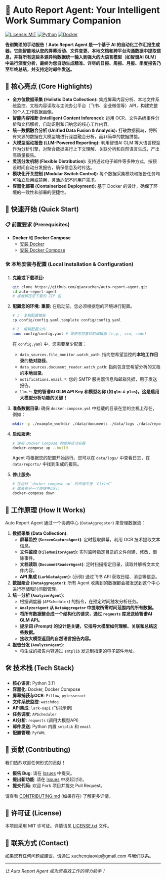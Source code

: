 # 🤖 Auto Report Agent: Your Intelligent Work Summary Companion


[![License: MIT](https://img.shields.io/badge/License-MIT-yellow.svg)](https://opensource.org/licenses/MIT)
[![Python](https://img.shields.io/badge/Python-3.11-blue)](https://www.python.org/)
[![Docker](https://img.shields.io/badge/Docker-Containerized-blue)](https://www.docker.com/)

**告别繁琐的手动报告！Auto Report Agent 是一个基于 AI 的自动化工作汇报生成器。它能智能地从您的屏幕活动、文件变更、本地文档和跨平台沟通数据中提取信息，并将所有这些多源异构数据统一输入到强大的大语言模型（如智谱AI GLM）中进行深度分析，最终为您自动生成精准、详尽的日报、周报、月报、季度报告乃至年终总结，并支持定时邮件发送。**

## 🌟 核心亮点 (Core Highlights)

*   **全方位数据采集 (Holistic Data Collection):** 集成屏幕内容分析、本地文件系统监控、文档内容读取与主流办公平台（飞书、企业微信等）API，构建完整的个人工作数据画像。
*   **智能内容推断 (Intelligent Content Inference):** 运用 OCR、文件系统事件分析和文档解析，自动识别和归纳您的核心工作内容。
*   **统一数据融合分析 (Unified Data Fusion & Analysis):** 打破数据孤岛，将所有来源的数据在大模型端进行深度融合分析，而非简单的数据拼接。
*   **大模型驱动报告 (LLM-Powered Reporting):** 利用智谱AI GLM 等大语言模型作为分析引擎，对聚合数据进行上下文理解、关联分析和自然语言生成，产出高质量报告。
*   **灵活分发机制 (Flexible Distribution):** 支持通过电子邮件等多种方式，按预设时间自动分发报告，确保信息及时传达。
*   **模块化开关控制 (Modular Switch Control):** 每个数据采集模块和报告任务均可独立启用或禁用，灵活适配不同用户需求。
*   **容器化部署 (Containerized Deployment):** 基于 Docker 的设计，确保了环境的一致性和部署的便捷性。

## 🚀 快速开始 (Quick Start)

### 📋 前置要求 (Prerequisites)

*   **Docker** 和 **Docker Compose**
    *   [安装 Docker](https://docs.docker.com/get-docker/)
    *   [安装 Docker Compose](https://docs.docker.com/compose/install/)

### 🛠️ 本地安装与配置 (Local Installation & Configuration)

1.  **克隆或下载项目:**
    ```bash
    git clone https://github.com/qiaoxuchen/auto-report-agent.git
    cd auto-report-agent
    # 或者解压您下载的 ZIP 包
    ```

2.  **配置您的环境:**
    **重要:** 在启动前，您必须根据您的环境进行配置。
    ```bash
    # 1. 复制配置模板
    cp config/config.yaml.template config/config.yaml

    # 2. 编辑配置文件
    nano config/config.yaml # 或使用您喜欢的编辑器 (e.g., vim, code)
    ```
    在 `config.yaml` 中，您需要至少配置：
    *   `data_sources.file_monitor.watch_path`: 指向您希望监控的**本地工作目录**的**绝对路径**。
    *   `data_sources.document_reader.watch_path`: 指向包含您希望分析的文档的**本地目录**。
    *   `notifications.email.*`: 您的 SMTP 服务器信息和邮箱凭据，用于发送报告。
    *   `llm.*`: **您的智谱AI GLM API Key 和模型名称 (如 `glm-4-plus`)。这是启用大模型分析功能的关键！**

3.  **准备数据目录:**
    确保 `docker-compose.yml` 中挂载的目录在您的主机上存在，例如：
    ```bash
    mkdir -p ./example_workdir ./data/documents ./data/logs ./data/reports ./data/screenshots ./data/file_logs
    ```

4.  **启动服务:**
    ```bash
    # 使用 Docker Compose 构建并启动容器
    docker-compose up --build
    ```
    Agent 将根据您的配置开始运行。您可以在 `data/logs/` 中查看日志，在 `data/reports/` 中找到生成的报告。

5.  **停止服务:**
    ```bash
    # 在运行 `docker-compose up` 的终端中按 `Ctrl+C`
    # 或者在另一个终端中运行:
    docker-compose down
    ```

## 🧠 工作原理 (How It Works)

Auto Report Agent 通过一个协调中心 (`DataAggregator`) 来管理数据流：

1.  **数据采集 (Data Collection):**
    *   **屏幕监控 (`ScreenCaptureAgent`)**: 定时截取屏幕，利用 OCR 技术提取文本信息。
    *   **文件监控 (`FileMonitorAgent`)**: 实时监听指定目录的文件创建、修改、删除事件。
    *   **文档读取 (`DocumentReaderAgent`)**: 定时扫描指定目录，读取并解析文本文件内容。
    *   **API 集成 (`LarkDataAgent`)**: (示例) 通过飞书 API 获取日程、消息等信息。
2.  **数据聚合 (`DataAggregator`)**: 所有 Agent 收集到的数据都会被发送到这个中心进行存储和时间戳管理。
3.  **统一分析 (`AnalyzerAgent`)**:
    *   根据调度器 (`APScheduler`) 的指令，在预定时间触发分析任务。
    *   **`AnalyzerAgent` 从 `DataAggregator` 中提取所需时间范围内的所有数据。**
    *   **将所有数据整合成一个结构化的请求，通过 `requests` 库发送给智谱AI GLM API。**
    *   **提示词 (Prompt) 的设计是关键，它指导大模型如何理解、关联和总结这些数据。**
    *   **接收大模型返回的自然语言报告内容。**
4.  **报告分发 (`AnalyzerAgent`)**:
    *   将生成的报告内容通过 `smtplib` 发送到指定的电子邮件地址。

## 🛠️ 技术栈 (Tech Stack)

*   **核心语言**: Python 3.11
*   **容器化**: Docker, Docker Compose
*   **屏幕捕获与OCR**: `Pillow`, `pytesseract`
*   **文件系统监控**: `watchdog`
*   **API集成**: `lark-oapi` (飞书示例)
*   **任务调度**: `APScheduler`
*   **AI分析**: `requests` (调用大模型API)
*   **邮件发送**: Python 内置 `smtplib` 和 `email`
*   **配置管理**: `PyYAML`

## 🤝 贡献 (Contributing)

我们热烈欢迎任何形式的贡献！

*   **报告 Bug**: 请在 [Issues](https://github.com/your-username/auto-report-agent/issues) 中提交。
*   **提出新功能**: 请在 [Issues](https://github.com/your-username/auto-report-agent/issues) 中发起讨论。
*   **提交代码**: 欢迎 Fork 项目并提交 Pull Request。

请查看 [CONTRIBUTING.md](CONTRIBUTING.md) (如果存在) 了解更多详情。

## 📄 许可证 (License)

本项目采用 MIT 许可证。详情请见 [LICENSE.txt](LICENSE.txt) 文件。

## 💬 联系方式 (Contact)

如果您有任何问题或建议，请通过 [xuchenqiaovip@gmail.com](mailto:your-email@example.com) 与我们联系。

---
*让 Auto Report Agent 成为您高效工作的得力助手！*